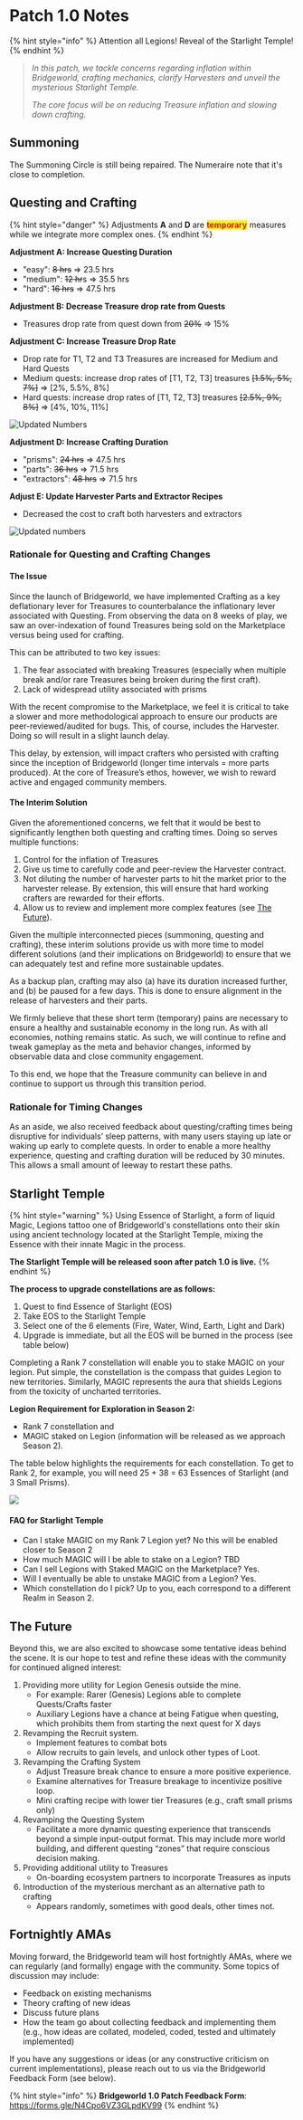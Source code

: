 # Patch 1.0 Notes

{% hint style="info" %}
Attention all Legions! Reveal of the Starlight Temple!
{% endhint %}

> _In this patch, we tackle concerns regarding inflation within Bridgeworld, crafting mechanics, clarify Harvesters and unveil the mysterious Starlight Temple._&#x20;
>
> _The core focus will be on reducing Treasure inflation and slowing down crafting._&#x20;

## Summoning&#x20;

The Summoning Circle is still being repaired. The Numeraire note that it's close to completion.

## Questing and Crafting

{% hint style="danger" %}
Adjustments **A** and **D** are <mark style="color:red;">**temporary**</mark> measures while we integrate more complex ones.&#x20;
{% endhint %}

**Adjustment A: Increase Questing Duration**&#x20;

* "easy": ~~8 hrs~~ => 23.5 hrs
* "medium": ~~12 hr~~s => 35.5 hrs
* "hard": ~~16 hrs~~ => 47.5 hrs

**Adjustment B: Decrease Treasure drop rate from Quests**

* Treasures drop rate from quest down from ~~20%~~ => 15%

**Adjustment C: Increase Treasure Drop Rate**&#x20;

* Drop rate for T1, T2 and T3 Treasures are increased for Medium and Hard Quests&#x20;
* Medium quests: increase drop rates of \[T1, T2, T3] treasures ~~\[1.5%, 5%, 7%]~~ => \[2%, 5.5%, 8%] &#x20;
* Hard quests: increase drop rates of \[T1, T2, T3] treasures ~~\[2.5%, 9%, 8%]~~ => \[4%, 10%, 11%]&#x20;

![Updated Numbers](../../../.gitbook/assets/Screenshot\_29.jpg)

**Adjustment D: Increase Crafting Duration**

* "prisms": ~~24 hrs~~ => 47.5 hrs&#x20;
* "parts": ~~36 hrs~~ => 71.5 hrs
* "extractors": ~~48 hrs~~ => 71.5 hrs

**Adjust E: Update Harvester Parts and Extractor Recipes**

* Decreased the cost to craft both harvesters and extractors

![Updated numbers](../../../.gitbook/assets/Screenshot\_30.jpg)

### Rationale for Questing and Crafting Changes

#### The Issue

Since the launch of Bridgeworld, we have implemented Crafting as a key deflationary lever for Treasures to counterbalance the inflationary lever associated with Questing. From observing the data on 8 weeks of play, we saw an over-indexation of found Treasures being sold on the Marketplace versus being used for crafting.

This can be attributed to two key issues:&#x20;

1. The fear associated with breaking Treasures (especially when multiple break and/or rare Treasures being broken during the first craft).&#x20;
2. Lack of widespread utility associated with prisms

With the recent compromise to the Marketplace, we feel it is critical to take a slower and more methodological approach to ensure our products are peer-reviewed/audited for bugs. This, of course, includes the Harvester. Doing so will result in a slight launch delay.

This delay, by extension, will impact crafters who persisted with crafting since the inception of Bridgeworld (longer time intervals = more parts produced). At the core of Treasure’s ethos, however, we wish to reward active and engaged community members.

#### The Interim Solution

Given the aforementioned concerns, we felt that it would be best to significantly lengthen both questing and crafting times. Doing so serves multiple functions:

1. Control for the inflation of Treasures&#x20;
2. Give us time to carefully code and peer-review the Harvester contract.&#x20;
3. Not diluting the number of harvester parts to hit the market prior to the harvester release. By extension, this will ensure that hard working crafters are rewarded for their efforts.&#x20;
4. Allow us to review and implement more complex features (see [The Future](patch-1.0-notes.md#the-future)).

Given the multiple interconnected pieces (summoning, questing and crafting), these interim solutions provide us with more time to model different solutions (and their implications on Bridgeworld) to ensure that we can adequately test and refine more sustainable updates.

As a backup plan, crafting may also (a) have its duration increased further, and (b) be paused for a few days. This is done to ensure alignment in the release of harvesters and their parts.

We firmly believe that these short term (temporary) pains are necessary to ensure a healthy and sustainable economy in the long run. As with all economies, nothing remains static. As such, we will continue to refine and tweak gameplay as the meta and behavior changes, informed by observable data and close community engagement.

To this end, we hope that the Treasure community can believe in and continue to support us through this transition period.

### Rationale for Timing Changes

As an aside, we also received feedback about questing/crafting times being disruptive for individuals’ sleep patterns, with many users staying up late or waking up early to complete quests. In order to enable a more healthy experience, questing and crafting duration will be reduced by 30 minutes. This allows a small amount of leeway to restart these paths.

## Starlight Temple&#x20;

{% hint style="warning" %}
Using Essence of Starlight, a form of liquid Magic, Legions tattoo one of Bridgeworld's constellations onto their skin using ancient technology located at the Starlight Temple, mixing the Essence with their innate Magic in the process.

**The Starlight Temple will be released soon after patch 1.0 is live.**&#x20;
{% endhint %}

**The process to upgrade constellations are as follows:**&#x20;

1. Quest to find Essence of Starlight (EOS)&#x20;
2. Take EOS to the Starlight Temple&#x20;
3. Select one of the 6 elements (Fire, Water, Wind, Earth, Light and Dark)&#x20;
4. Upgrade is immediate, but all the EOS will be burned in the process (see table below)

Completing a Rank 7 constellation will enable you to stake MAGIC on your legion. Put simple, the constellation is the compass that guides Legion to new territories. Similarly, MAGIC represents the aura that shields Legions from the toxicity of uncharted territories.

**Legion Requirement for Exploration in Season 2:**&#x20;

* Rank 7 constellation and&#x20;
* MAGIC staked on Legion (information will be released as we approach Season 2).

The table below highlights the requirements for each constellation. To get to Rank 2, for example, you will need 25 + 38 = 63 Essences of Starlight (and 3 Small Prisms).

![](../../../.gitbook/assets/Screenshot\_31.jpg)

#### FAQ for Starlight Temple

* Can I stake MAGIC on my Rank 7 Legion yet? No this will be enabled closer to Season 2
* How much MAGIC will I be able to stake on a Legion? TBD&#x20;
* Can I sell Legions with Staked MAGIC on the Marketplace? Yes.
* Will I eventually be able to unstake MAGIC from a Legion? Yes.
* Which constellation do I pick? Up to you, each correspond to a different Realm in Season 2.

## The Future <a href="#thefuture" id="thefuture"></a>

Beyond this, we are also excited to showcase some tentative ideas behind the scene. It is our hope to test and refine these ideas with the community for continued aligned interest:

1. Providing more utility for Legion Genesis outside the mine.&#x20;
   * For example: Rarer (Genesis) Legions able to complete Quests/Crafts faster&#x20;
   * Auxiliary Legions have a chance at being Fatigue when questing, which prohibits them from starting the next quest for X days&#x20;
2. Revamping the Recruit system.&#x20;
   * Implement features to combat bots&#x20;
   * Allow recruits to gain levels, and unlock other types of Loot.&#x20;
3. Revamping the Crafting System&#x20;
   * Adjust Treasure break chance to ensure a more positive experience.&#x20;
   * Examine alternatives for Treasure breakage to incentivize positive loop.&#x20;
   * Mini crafting recipe with lower tier Treasures (e.g., craft small prisms only)&#x20;
4. Revamping the Questing System&#x20;
   * Facilitate a more dynamic questing experience that transcends beyond a simple input-output format. This may include more world building, and different questing “zones” that require conscious decision making.&#x20;
5. Providing additional utility to Treasures&#x20;
   * On-boarding ecosystem partners to incorporate Treasures as inputs&#x20;
6. Introduction of the mysterious merchant as an alternative path to crafting&#x20;
   * Appears randomly, sometimes with good deals, other times not.

## Fortnightly AMAs

Moving forward, the Bridgeworld team will host fortnightly AMAs, where we can regularly (and formally) engage with the community. Some topics of discussion may include:

* Feedback on existing mechanisms&#x20;
* Theory crafting of new ideas&#x20;
* Discuss future plans&#x20;
* How the team go about collecting feedback and implementing them (e.g., how ideas are collated, modeled, coded, tested and ultimately implemented)

If you have any suggestions or ideas (or any constructive criticism on current implementations), please reach out to us via the Bridgeworld Feedback Form (see below).

{% hint style="info" %}
**Bridgeworld 1.0 Patch Feedback Form**: https://forms.gle/N4Cpo6VZ3GLpdKV99 &#x20;
{% endhint %}
